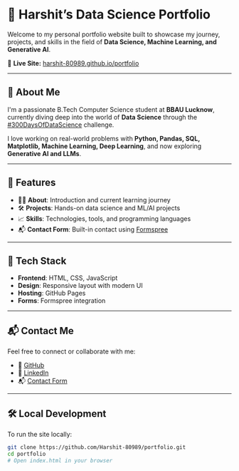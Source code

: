# 💼 Harshit’s Data Science Portfolio

Welcome to my personal portfolio website built to showcase my journey, projects, and skills in the field of **Data Science, Machine Learning, and Generative AI**.

🔗 **Live Site:** [harshit-80989.github.io/portfolio](https://harshit-80989.github.io/portfolio)

---

## 🧠 About Me

I'm a passionate B.Tech Computer Science student at **BBAU Lucknow**, currently diving deep into the world of **Data Science** through the [#300DaysOfDataScience](https://github.com/Harshit-80989/300DaysOfDataScience) challenge.

I love working on real-world problems with **Python, Pandas, SQL, Matplotlib, Machine Learning, Deep Learning**, and now exploring **Generative AI and LLMs**.

---

## 📂 Features

- 🧑‍💻 **About**: Introduction and current learning journey
- 🛠️ **Projects**: Hands-on data science and ML/AI projects
- 📈 **Skills**: Technologies, tools, and programming languages
- 📬 **Contact Form**: Built-in contact using [Formspree](https://formspree.io)
  

---

## 🚀 Tech Stack

- **Frontend**: HTML, CSS, JavaScript
- **Design**: Responsive layout with modern UI
- **Hosting**: GitHub Pages
- **Forms**: Formspree integration

---

## 📬 Contact Me

Feel free to connect or collaborate with me:

- 🔗 [GitHub](https://github.com/Harshit-80989)
- 🔗 [LinkedIn](https://www.linkedin.com/in/harshit-80989/)
- 📬 [Contact Form](https://harshit-80989.github.io/portfolio/#contact)

---

## 🛠️ Local Development

To run the site locally:

```bash
git clone https://github.com/Harshit-80989/portfolio.git
cd portfolio
# Open index.html in your browser
